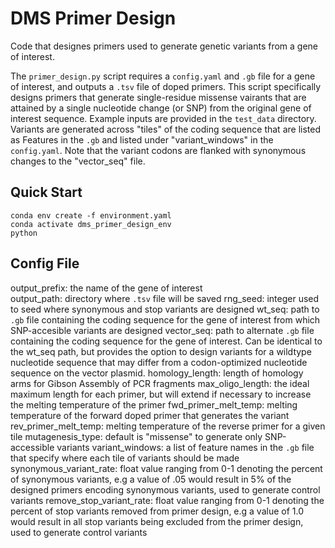 # DMS Primer Design

Code that designes primers used to generate genetic variants from a gene of interest.

The `primer_design.py` script requires a `config.yaml` and `.gb` file for a gene of interest, and outputs a `.tsv` file of doped primers.  This script specifically designs primers that generate single-residue missense vairants that are attained by a single nucleotide change (or SNP) from the original gene of interest sequence. Example inputs are provided in the `test_data` directory. Variants are generated across "tiles" of the coding sequence that are listed as Features in the `.gb` and listed under "variant_windows" in the `config.yaml`.  Note that the variant codons are flanked with synonymous changes to the "vector_seq" file.

## Quick Start
```
conda env create -f environment.yaml
conda activate dms_primer_design_env
python 
```

## Config File
output_prefix: the name of the gene of interest  
output_path: directory where `.tsv` file will be saved 
rng_seed: integer used to seed where synonymous and stop variants are designed 
wt_seq: path to `.gb` file containing the coding sequence for the gene of interest from which SNP-accesible variants are designed 
vector_seq: path to alternate `.gb` file containing the coding sequence for the gene of interest.  Can be identical to the wt_seq path, but provides the option to design variants for a wildtype nucleotide sequence that may differ from a codon-optimized nucleotide sequence on the vector plasmid. 
homology_length: length of homology arms for Gibson Assembly of PCR fragments 
max_oligo_length: the ideal maximum length for each primer, but will extend if necessary to increase the melting temperature of the primer 
fwd_primer_melt_temp: melting temperature of the forward doped primer that generates the variant 
rev_primer_melt_temp: melting temperature of the reverse primer for a given tile 
mutagenesis_type: default is "missense" to generate only SNP-accessible variants 
variant_windows: a list of feature names in the `.gb` file that specify where each tile of variants should be made 
synonymous_variant_rate: float value ranging from 0-1 denoting the percent of synonymous variants, e.g a value of .05 would result in 5% of the designed primers encoding synonymous variants, used to generate control variants 
remove_stop_variant_rate: float value ranging from 0-1 denoting the percent of stop variants removed from primer design, e.g a value of 1.0 would result in all stop variants being excluded from the primer design, used to generate control variants 
